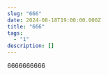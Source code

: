 ```yaml
---
slug: "666"
date: 2024-08-18T19:00:00.000Z
title: "666"
tags:
  - "1"
description: []
---
```

6666666666
